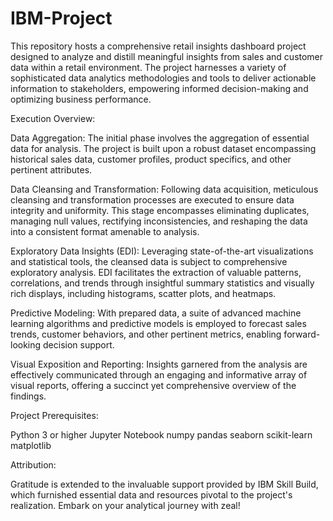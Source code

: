 # IBM-Project
This repository hosts a comprehensive retail insights dashboard project designed to analyze and distill meaningful insights from sales and customer data within a retail environment. The project harnesses a variety of sophisticated data analytics methodologies and tools to deliver actionable information to stakeholders, empowering informed decision-making and optimizing business performance.

Execution Overview:

Data Aggregation:
The initial phase involves the aggregation of essential data for analysis. The project is built upon a robust dataset encompassing historical sales data, customer profiles, product specifics, and other pertinent attributes.

Data Cleansing and Transformation:
Following data acquisition, meticulous cleansing and transformation processes are executed to ensure data integrity and uniformity. This stage encompasses eliminating duplicates, managing null values, rectifying inconsistencies, and reshaping the data into a consistent format amenable to analysis.

Exploratory Data Insights (EDI):
Leveraging state-of-the-art visualizations and statistical tools, the cleansed data is subject to comprehensive exploratory analysis. EDI facilitates the extraction of valuable patterns, correlations, and trends through insightful summary statistics and visually rich displays, including histograms, scatter plots, and heatmaps.

Predictive Modeling:
With prepared data, a suite of advanced machine learning algorithms and predictive models is employed to forecast sales trends, customer behaviors, and other pertinent metrics, enabling forward-looking decision support.

Visual Exposition and Reporting:
Insights garnered from the analysis are effectively communicated through an engaging and informative array of visual reports, offering a succinct yet comprehensive overview of the findings.

Project Prerequisites:

Python 3 or higher
Jupyter Notebook
numpy
pandas
seaborn
scikit-learn
matplotlib


Attribution:

Gratitude is extended to the invaluable support provided by IBM Skill Build, which furnished essential data and resources pivotal to the project's realization.
Embark on your analytical journey with zeal!
